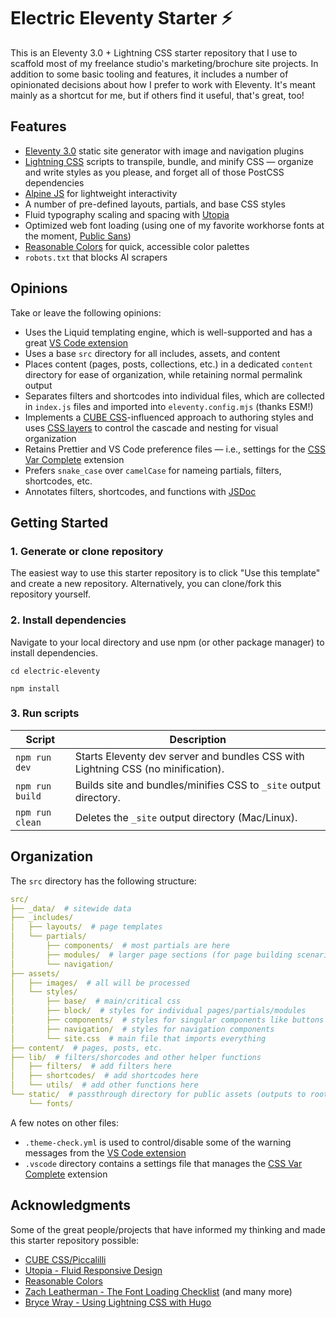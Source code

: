 # Electric Eleventy Starter ⚡️

This is an Eleventy 3.0 + Lightning CSS starter repository that I use to scaffold most of my freelance studio's marketing/brochure site projects. In addition to some basic tooling and features, it includes a number of opinionated decisions about how I prefer to work with Eleventy. It's meant mainly as a shortcut for me, but if others find it useful, that's great, too!

## Features

- [Eleventy 3.0](https://www.11ty.dev/) static site generator with image and navigation plugins
- [Lightning CSS](https://lightningcss.dev/) scripts to transpile, bundle, and minify CSS — organize and write styles as you please, and forget all of those PostCSS dependencies
- [Alpine JS](https://alpinejs.dev/start-here) for lightweight interactivity
- A number of pre-defined layouts, partials, and base CSS styles
- Fluid typography scaling and spacing with [Utopia](https://utopia.fyi/)
- Optimized web font loading (using one of my favorite workhorse fonts at the moment, [Public Sans](https://public-sans.digital.gov/))
- [Reasonable Colors](https://www.reasonable.work/colors/) for quick, accessible color palettes
- `robots.txt` that blocks AI scrapers

## Opinions

Take or leave the following opinions:

- Uses the Liquid templating engine, which is well-supported and has a great [VS Code extension](https://marketplace.visualstudio.com/items?itemName=killalau.vscode-liquid-snippets)
- Uses a base `src` directory for all includes, assets, and content
- Places content (pages, posts, collections, etc.) in a dedicated `content` directory for ease of organization, while retaining normal permalink output
- Separates filters and shortcodes into individual files, which are collected in `index.js` files and imported into `eleventy.config.mjs` (thanks ESM!)
- Implements a [CUBE CSS](https://piccalil.li/blog/cube-css/)-influenced approach to authoring styles and uses [CSS layers](https://developer.mozilla.org/en-US/docs/Web/CSS/@layer) to control the cascade and nesting for visual organization
- Retains Prettier and VS Code preference files — i.e., settings for the [CSS Var Complete](https://marketplace.visualstudio.com/items?itemName=phoenisx.cssvar) extension
- Prefers `snake_case` over `camelCase` for nameing partials, filters, shortcodes, etc.
- Annotates filters, shortcodes, and functions with [JSDoc](https://jsdoc.app/about-getting-started)

## Getting Started

### 1. Generate or clone repository

The easiest way to use this starter repository is to click "Use this template" and create a new repository. Alternatively, you can clone/fork this repository yourself.

### 2. Install dependencies

Navigate to your local directory and use npm (or other package manager) to install dependencies.

```node
cd electric-eleventy
```

```node
npm install
```

### 3. Run scripts

| Script | Description |
| --- | --- |
| `npm run dev` | Starts Eleventy dev server and bundles CSS with Lightning CSS (no minification). |
| `npm run build` | Builds site and bundles/minifies CSS to `_site` output directory. |
| `npm run clean` | Deletes the `_site` output directory (Mac/Linux). |

## Organization

The `src` directory has the following structure:

```yaml
src/
├── _data/  # sitewide data
├── _includes/
│   ├── layouts/  # page templates
│   └── partials/
│       ├── components/  # most partials are here
│       ├── modules/  # larger page sections (for page building scenario)
│       └── navigation/
├── assets/
│   ├── images/  # all will be processed
│   └── styles/
│       ├── base/  # main/critical css
│       ├── block/  # styles for individual pages/partials/modules
│       ├── components/  # styles for singular components like buttons
│       ├── navigation/  # styles for navigation components
│       └── site.css  # main file that imports everything
├── content/  # pages, posts, etc.
├── lib/  # filters/shorcodes and other helper functions
│   ├── filters/  # add filters here
│   ├── shortcodes/  # add shortcodes here
│   └── utils/  # add other functions here
└── static/  # passthrough directory for public assets (outputs to root)
    └── fonts/
```

A few notes on other files:

- `.theme-check.yml` is used to control/disable some of the warning messages from the [VS Code extension](https://marketplace.visualstudio.com/items?itemName=killalau.vscode-liquid-snippets)
- `.vscode` directory contains a settings file that manages the [CSS Var Complete](https://marketplace.visualstudio.com/items?itemName=phoenisx.cssvar) extension

## Acknowledgments

Some of the great people/projects that have informed my thinking and made this starter repository possible:

- [CUBE CSS/Piccalilli](https://piccalil.li/blog/cube-css/)
- [Utopia - Fluid Responsive Design](https://utopia.fyi/)
- [Reasonable Colors](https://www.reasonable.work/colors/)
- [Zach Leatherman - The Font Loading Checklist](https://www.zachleat.com/web/font-checklist/) (and many more)
- [Bryce Wray - Using Lightning CSS with Hugo](https://www.brycewray.com/posts/2024/02/using-lightning-css-hugo-without-workarounds/)
